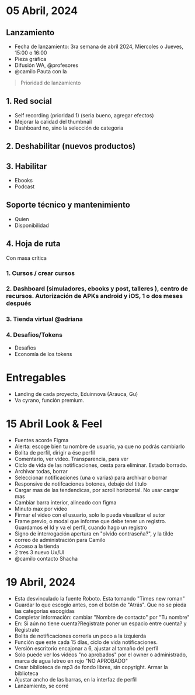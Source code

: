 # 05 Abril, 2024

## Lanzamiento
- Fecha de lanzamiento: 3ra semana de abril 2024, Miercoles o Jueves, 15:00 o 16:00
- Pieza gráfica
- Difusión WA, @profesores
- @camilo Pauta con la 

> Prioridad de lanzamiento

## 1. Red social
- Self recording (prioridad 1) (seria bueno, agregar efectos)
- Mejorar la calidad del thumbnail
- Dashboard no, sino la selección de categoria 

## 2. Deshabilitar (nuevos productos)

## 3. Habilitar
- Ebooks
- Podcast

## Soporte técnico y mantenimiento
- Quien 
- Disponibilidad

## 4. Hoja de ruta
 Con masa crítica

### 1. Cursos / crear cursos
### 2. Dashboard (simuladores, ebooks y post,  talleres ), centro de recursos. Autorización de APKs android y iOS, 1 o dos meses después
### 3. Tienda virtual @adriana
### 4. Desafios/Tokens
- Desafios
- Economía de los tokens


# Entregables
- Landing de cada proyecto, Eduinnova (Arauca, Gu)
- Va cyrano, función premium.


# 15 Abril Look & Feel
- Fuentes acorde Figma
- Alerta: escoge bien tu nombre de usuario, ya que no podrás cambiarlo
- Bolita de perfil, dirigir a ése perfil
- Comentario, ver video. Transparencia, para ver
- Ciclo de vida de las notificaciones, cesta para eliminar. Estado borrado.
- Archivar todas, borrar
- Seleccionar notificaciones (una o varias) para archivar o borrar
- Responsive de notifcaciones botones, debajo del titulo
- Cargar mas de las tendendicas, por scroll horizontal. No usar cargar mas
- Cambiar barra interior, alineado con figma
- Minuto max por video
- Firmar el video con el usuario, solo lo pueda visualizar el autor
- Frame previo, o modal que informe que debe tener un registro. Guardamos el Id y va el perfil, cuando hago un registro
- Signo de interrogación apertura en "olvido contraseña?", y la tilde
- correo de administración para Camilo
- Acceso a la tienda
- 2 tres 3 nuevo Ux/UI
- @camilo contacto Shacha



# 19 Abril, 2024
- Esta desvinculado la fuente Roboto. Esta tomando "Times new roman"
- Guardar lo que escogio antes, con el botón de "Atrás". Que no se pieda las categorías escogidas
- Completar información: cambiar "Nombre de contacto" por "Tu nombre"
- En: Si aún no tiene cuenta?Registrate poner un espacio entre cuenta? y Registrate
- Bolita de notificaciones correrla un poco a la izquierda
- Función que este cada 15 días, ciclo de vida notificaciones.  
- Versión escritorio encajonar a 6, ajustar al tamaño del perfil
- Solo puede ver los videos "no aprobados" por el owner o administrado, marca de agua letreo en rojo "NO APROBADO"
- Crear biblioteca de mp3 de fondo libres, sin copyright. Armar la biblioteca
- Ajustar ancho de las barras, en la interfaz de perfil
- Lanzamiento, se corré
